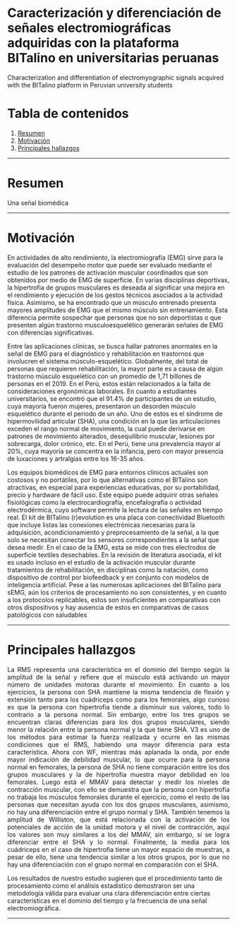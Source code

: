 # Caracterización y diferenciación de señales electromiográficas adquiridas con la plataforma BITalino en universitarias peruanas
Characterization and differentiation of electromyographic signals acquired with the BITalino platform in Peruvian university students

# **Tabla de contenidos**
1. [Resumen](#id1)
2. [Motivación](#id2)
3. [Principales hallazgos](#id3)
   
***

# Resumen <a name="id1"></a>
<p align="justify">
Una señal biomédica 
</p>

***
# Motivación<a name="id2"></a>
<p align="justify">

En actividades de alto rendimiento, la electromiografía (EMG) sirve para la evaluación del desempeño motor que puede ser evaluado mediante el estudio de los patrones de activación muscular coordinados que son obtenidos por medio de EMG de superficie.  En varias disciplinas deportivas, la hipertrofia de grupos musculares es deseada al significar una mejora en el rendimiento y ejecución de los gestos técnicos asociados a la actividad física. Asimismo, se ha encontrado que un músculo entrenado presenta mayores amplitudes de EMG que el mismo músculo sin entrenamiento. Esta diferencia permite sospechar que personas que no son deportistas o que presenten algún trastorno musculoesquelético generarán señales de EMG con diferencias significativas.

Entre las aplicaciones clínicas, se busca hallar patrones anormales en la señal de EMG para el diagnóstico y rehabilitación en trastornos que involucren el sistema músculo-esquelético. Globalmente, del total de personas que requieren rehabilitación, la mayor parte es a causa de algún trastorno músculo esquelético con un promedio de 1,71 billones de personas en el 2019. En el Perú, estos están relacionados a la falta de consideraciones ergonómicas laborales. En cuanto a estudiantes universitarios, se encontró que el 91.4% de participantes de un estudio, cuya mayoría fueron mujeres, presentaron un desorden músculo esquelético durante el periodo de un año. Uno de estos es el síndrome de hipermovilidad articular (SHA), una condición en la que las articulaciones exceden el rango normal de movimiento, la cual puede derivarse en patrones de movimiento alterados, desequilibrio muscular, lesiones por sobrecarga, dolor crónico, etc. En el Perú, tiene una prevalencia mayor al 20%, cuya mayoría se concentra en la infancia, pero con mayor presencia de luxaciones y artralgias entre los 16-35 años.

Los equipos biomédicos de EMG para entornos clínicos actuales son costosos y no portátiles, por lo que alternativas como el BITalino son atractivas, en especial para experiencias educativas, por su portabilidad, precio y hardware de fácil uso. Este equipo puede adquirir otras señales fisiológicas como la electrocardiografía, encefalografía o actividad electrodérmica, cuyo software permite la lectura de las señales en tiempo real. El kit de BITalino (r)evolution es una placa con conectividad Bluetooth que incluye listas las conexiones electrónicas necesarias para la adquisición, acondicionamiento y preprocesamiento de la señal, a la que solo se necesitan conectar los sensores correspondientes a la señal que desea medir. En el caso de la EMG, esta se mide con tres electrodos de superficie textiles desechables. En la revisión de literatura asociada, el kit es usado incluso en el estudio de la activación muscular durante tratamientos de rehabilitación, en disciplinas como la natación, como dispositivo de control por biofeedback y en conjunto con modelos de inteligencia artificial. Pese a las numerosas aplicaciones del BITalino para sEMG, aún los criterios de procesamiento no son consistentes, y en cuanto a los protocolos replicables, estos son insuficientes en comparativas con otros dispositivos y hay ausencia de estos en comparativas de casos patológicos con saludables
</p>

***
# Principales hallazgos<a name="id3"></a>
<p align="justify">
La RMS representa una característica en el dominio del tiempo según la amplitud de la señal y refiere que el músculo está activando un mayor número de unidades motoras durante el movimiento. En cuanto a los ejercicios, la persona con SHA mantiene la misma tendencia de flexión y extensión tanto para los cuádriceps como para los femorales, algo curioso es que la persona con hipertrofia tiende a disminuir sus valores, todo lo contrario a la persona normal. Sin embargo, entre los tres grupos se encuentran claras diferencias para los dos grupos musculares, siendo menor la relación entre la persona normal y la que tiene SHA. V3 es uno de los métodos para estimar la fuerza realizada y ocurre en las mismas condiciones que el RMS, habiendo una mayor diferencia para esta característica. Ahora con WF, mientras más aplanada la onda, por ende mayor indicación de debilidad muscular, lo que ocurre para la persona normal en femorales, la persona de SHA no tiene comparación entre los dos grupos musculares y la de hipertrofia muestra mayor debilidad en los femorales. Luego está el MMAV para detectar y medir los niveles de contracción muscular, con ello se demuestra que la persona con hipertrofia no trabaja los músculos femorales durante el ejercicio, como el resto de las personas que necesitan ayuda con los dos grupos musculares, asimismo, no hay una diferenciación entre el grupo normal y SHA. También tenemos la amplitud de Williston, que está relacionada con la activación de los potenciales de acción de la unidad motora y el nivel de contracción, aquí los valores son muy similares a los del MMAV, sin embargo, sí se logra diferenciar entre el SHA y lo normal. Finalmente, la media para los cuádriceps en el caso de hipertrofia tiene un mayor espacio de muestras, a pesar de ello, tiene una tendencia similar a los otros grupos, por lo que no hay una diferenciación con el grupo normal en comparación con el SHA.

Los resultados de nuestro estudio sugieren que el procedimiento tanto de procesamiento como el análisis estadístico demostraron ser una metodología válida para evaluar una clara diferenciación entre ciertas características en el dominio del tiempo y la frecuencia de una señal electromiográfica.
</p>

***
